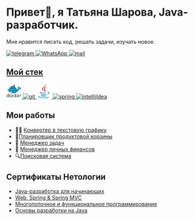 # Привет👋, я Татьяна Шарова, Java-разработчик.
Мне нравится писать код, решать задачи, изучать новое. 
<p align="left"> <a href=https://t.me/TatyanaSh1107> <img src="https://github.com/TatianaShV/TatianaShV/blob/main/pictures/telegram_logo_icon_134592.png" alt="telegram" width="40" height="40"/> </a>  <a href=https://api.whatsapp.com/send?phone=79522340375> <img src="https://github.com/TatianaShV/TatianaShV/blob/main/pictures/Whatsapp-Icon_33936.png" alt="WhatsApp" width="40" height="40"/> </a> <a href="mailto:artemis1192@mail.ru"> <img src="https://github.com/TatianaShV/TatianaShV/blob/main/pictures/Mail_31108.png" alt="mail" width="40" height="40"> </p>


## Мой стек

<p align="left"> <a href="https://www.docker.com/" target="_blank" rel="noreferrer"> <img src="https://raw.githubusercontent.com/devicons/devicon/master/icons/docker/docker-original-wordmark.svg" alt="docker" width="40" height="40"/> </a> <a href="https://git-scm.com/" target="_blank" rel="noreferrer"> <img src="https://www.vectorlogo.zone/logos/git-scm/git-scm-icon.svg" alt="git" width="40" height="40"/> </a> <a href="https://www.java.com" target="_blank" rel="noreferrer"> <img src="https://raw.githubusercontent.com/devicons/devicon/master/icons/java/java-original.svg" alt="java" width="40" height="40"/> </a> <a href="https://spring.io/" target="_blank" rel="noreferrer"> <img src="https://www.vectorlogo.zone/logos/springio/springio-icon.svg" alt="spring" width="40" height="40"/> </a> <a href="https://www.jetbrains.com/ru-ru/idea/"> <img src="https://github.com/TatianaShV/TatianaShV/blob/main/pictures/intellij_macos_bigsur_icon_190061.png" alt="intellijIdea" width="40" height="40"/> </a></p>

## Мои работы
* 🐱‍💻 [Конвертер в текстовую графику](https://github.com/TatianaShV/Converter.git)
* 🛒[Планировщик продуктовой корзины](https://github.com/TatianaShV/Basket.git)
* 📑 [Менеджер задач](https://github.com/TatianaShV/ManagerOfTasks.git)
* 💸 [Менеджер личных финансов](https://github.com/TatianaShV/ManagerOfFinances.git)
* 🔍[Поисковая система](https://github.com/TatianaShV/pcs-final-diplom.git)
 
## Сертификаты Нетологии
* [Java-разработка для начинающих](https://github.com/TatianaShV/TatianaShV/blob/main/сertificates/certificate1.pdf)
* [Web, Spring & Spring MVC](https://github.com/TatianaShV/TatianaShV/blob/main/сertificates/certificate3.pdf)
* [Многопоточное и функциональное программирование](https://github.com/TatianaShV/TatianaShV/blob/main/сertificates/certificate2.pdf)
* [Основы разработки на Java](https://github.com/TatianaShV/TatianaShV/blob/main/сertificates/certificate4.pdf)
